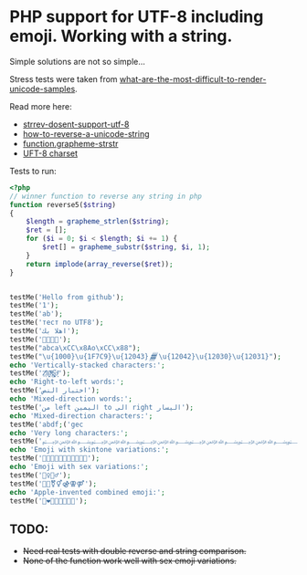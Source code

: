 # PHP support for UTF-8 including emoji. Working with a string.
Simple solutions are not so simple...

Stress tests were taken from [what-are-the-most-difficult-to-render-unicode-samples](https://stackoverflow.com/questions/34538413/what-are-the-most-difficult-to-render-unicode-samples).


Read more here:
- [strrev-dosent-support-utf-8](https://stackoverflow.com/questions/17496493/strrev-dosent-support-utf-8)
- [how-to-reverse-a-unicode-string](https://stackoverflow.com/questions/434250/how-to-reverse-a-unicode-string)
- [function.grapheme-strstr](http://php.net/manual/en/function.grapheme-strstr.php)
- [UFT-8 charset](https://www.fileformat.info/info/charset/UTF-8/list.htm?start=30000)


Tests to run:


```php
<?php
// winner function to reverse any string in php
function reverse5($string)
{
    $length = grapheme_strlen($string);
    $ret = [];
    for ($i = 0; $i < $length; $i += 1) {
        $ret[] = grapheme_substr($string, $i, 1);
    }
    return implode(array_reverse($ret));
}


testMe('Hello from github');
testMe('1');
testMe('ab');
testMe('тест по UTF8');
testMe('اهلا بك');
testMe('👹👺💀👻');
testMe("abca\xCC\x8Ao\xCC\x88");
testMe("\u{1000}\u{1F7C9}\u{12043}𒁂\u{12042}\u{12030}\u{12031}");
echo 'Vertically-stacked characters:';
testMe('Z̤͔ͧ̑̓ä͖̭̈̇lͮ̒ͫǧ̗͚̚o̙̔ͮ̇͐̇');
echo 'Right-to-left words:';
testMe('اختبار النص');
echo 'Mixed-direction words:';
testMe('من left اليمين to الى right اليسار');
echo 'Mixed-direction characters:';
testMe('a‭b‮c‭d‮e‭f‮g');
echo 'Very long characters:';
testMe('﷽﷽﷽﷽﷽﷽﷽﷽﷽﷽﷽﷽﷽﷽﷽﷽');
echo 'Emoji with skintone variations:';
testMe('👱👱🏻👱🏼👱🏽👱🏾👱🏿');
echo 'Emoji with sex variations:';
testMe('🧟‍♀️🧟‍♂️');
testMe('👭👬⚧⚥⚣⚢⚤');
echo 'Apple-invented combined emoji:';
testMe('👨‍❤️‍💋‍👨👩‍👩‍👧‍👦');
```
## TODO: 

- ~~Need real tests with double reverse and string comparison.~~
- ~~None of the function work well with sex emoji variations.~~